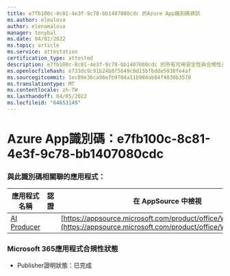 ```yaml
---
title: e7fb100c-8c81-4e3f-9c78-bb1407080cdc 的Azure App識別碼資訊
ms.author: elmalova
author: elenamalova
manager: tonybal
ms.date: 04/02/2022
ms.topic: article
ms.service: attestation
certification_type: attested
description: e7fb100c-8c81-4e3f-9c78-bb1407080cdc 的所有可用安全性與合規性資訊。
ms.openlocfilehash: e733dc9c91b24b8f5649c0d15bfbdde5930fe4af
ms.sourcegitcommit: 1ec89e36ca96efb9704a11b904ab84f4030b3578
ms.translationtype: MT
ms.contentlocale: zh-TW
ms.lasthandoff: 04/05/2022
ms.locfileid: "64653149"
---
```

# <a name="azure-app-id-e7fb100c-8c81-4e3f-9c78-bb1407080cdc"></a>Azure App識別碼：e7fb100c-8c81-4e3f-9c78-bb1407080cdc


### <a name="apps-associated-with-this-id"></a>與此識別碼相關聯的應用程式：
| **應用程式名稱** | **認證** | **在 AppSource 中檢視** |
|--------------|---------------|-----------------------|
| [AI Producer](../forward/WA200003883.md) |  | [https://appsource.microsoft.com/product/office/WA200003883](https://appsource.microsoft.com/product/office/WA200003883) |

### <a name="microsoft-365-app-compliance-status"></a>Microsoft 365應用程式合規性狀態
- Publisher證明狀態：已完成
